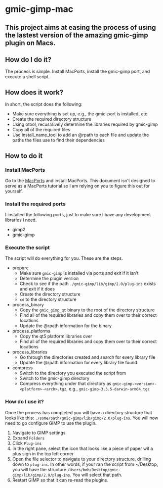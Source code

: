 # gmic-gimp-mac
## This project aims at easing the process of using the lastest version of the amazing gmic-gimp plugin on Macs.

## How do I do it?
The process is simple. Install MacPorts, install the gmic-gimp port, and execute a shell script.

## How does it work?
In short, the script does the following:
* Make sure everything is set up, e.g., the gmic-port is installed, etc.
* Create the required directory structure
* Using otool, recusrsively determine the libraries required by gmic-gimp
* Copy all of the required files
* Use install_name_tool to add an @rpath to each file and update the paths the files use to find their dependencies

## How to do it
### Install MacPorts
Go to the [MacPorts](https://www.macports.org) and install MacPorts. This document isn't designed to serve as a MacPorts tutorial so I am relying on you to figure this out for yourself.

### Install the required ports
I installed the following ports, just to make sure I have any development libraries I need.
* gimp2
* gmic-gimp

### Execute the script
The script will do everything for you. These are the steps.
* prepare
  * Make sure `gmic-gimp` is installed via ports and exit if it isn't
  * Determine the plugin version
  * Check to see if the path `./gmic-gimp/lib/gimp/2.0/plug-ins` exists and exit if it does
  * Create the directory structure
  * `cd` to the directory structure
* process_binary
  * Copy the `gmic_gimp_qt` binary to the root of the directory structure
  * Find all of the required libraries and copy them over to their correct locations
  * Update the @rpath information for the binary
* process_platforms
  * Copy the qt5 platform libraries over
  * Find all of the required libraries and copy them over to their correct locations
* process_libraries
  * Go through the directories created and search for every library file
  * Update the @rpath information for every library file found
* compress
  * Switch to the directory you executed the script from
  * Switch to the gmic-gimp directory
  * Compress everything under that directory as `gmic-gimp-<version>-<platform>-<arch>.tgz`, e.g., `gmic-gimp-3.3.5-darwin-arm64.tgz`
 
### How do I use it?
Once the process has completed you will have a directory structure that looks like this: `./some/path/gmic-gimp/lib/gimp/2.0/plug-ins`. You will now need to go configure GIMP to use the plugin.
1) Navigate to GIMP settings
2) Expand `Folders`
3) Click `Plug-ins`
4) In the right pane, select the icon that looks like a piece of paper wit a plus sign in the top left corner
5) Open the file selector to navigate to your directory structure, drilling down to `plug-ins`. In other words, if your ran the script from ~/Desktop, you will have the structure `/Users/bob/Desktop/gmic-gimp/lib/gimp/2.0/plug-ins`. You will select that path.
6) Restart GIMP so that it can re-read the plugins.